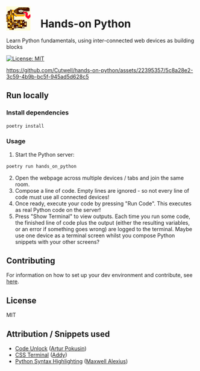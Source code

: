 # <img src="https://github.com/Cutwell/hands-on-python/blob/main/hands_on_python/src/static/logo-64x64.png" style="width:64px;padding-right:20px;margin-bottom:-8px;"> Hands-on Python
 Learn Python fundamentals, using inter-connected web devices as building blocks

<!-- Find new badges at https://shields.io/badges -->
[![License: MIT](https://img.shields.io/badge/License-MIT-yellow.svg)](https://opensource.org/licenses/MIT)



https://github.com/Cutwell/hands-on-python/assets/22395357/5c8a28e2-3c59-4b9b-bc5f-945ad5d628c5



## Run locally

### Install dependencies

```sh
poetry install
```

### Usage

1. Start the Python server:

```sh
poetry run hands_on_python
```

2. Open the webpage across multiple devices / tabs and join the same room.
3. Compose a line of code. Empty lines are ignored - so not every line of code must use all connected devices!
4. Once ready, execute your code by pressing "Run Code". This executes as real Python code on the server!
5. Press "Show Terminal" to view outputs. Each time you run some code, the finished line of code plus the output (either the resulting variables, or an error if something goes wrong) are logged to the terminal. Maybe use one device as a terminal screen whilst you compose Python snippets with your other screens?

## Contributing

For information on how to set up your dev environment and contribute, see [here](.github/CONTRIBUTING.md).

## License

MIT

## Attribution / Snippets used

- [Code Unlock](https://codepen.io/apokusin/pen/njaZmW) ([Artur Pokusin](https://codepen.io/apokusin))
- [CSS Terminal](https://codepen.io/addyosmani/pen/avxmvN) ([Addy](https://codepen.io/addyo))
- [Python Syntax Highlighting](https://codepen.io/maxwell_alexius/pen/oeVxod) ([Maxwell Alexius](https://codepen.io/maxwell_alexius))
